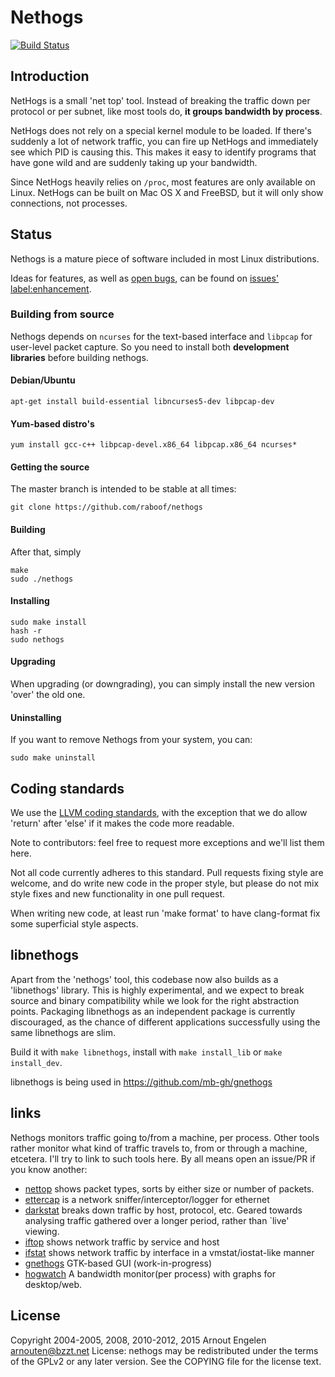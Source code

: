 Nethogs
=======

[![Build Status](https://travis-ci.org/raboof/nethogs.svg?branch=master)](https://travis-ci.org/raboof/nethogs)

Introduction
------------

NetHogs is a small 'net top' tool. Instead of breaking the traffic down per protocol or per subnet, like most tools do, **it groups bandwidth by process**. 

NetHogs does not rely on a special kernel module to be loaded. If there's suddenly a lot of network traffic, you can fire up NetHogs and immediately see which PID is causing this. This makes it easy to identify programs that have gone wild and are suddenly taking up your bandwidth.

Since NetHogs heavily relies on `/proc`, most features are only available on Linux.
NetHogs can be built on Mac OS X and FreeBSD, but it will only show connections, not processes.

Status
------

Nethogs is a mature piece of software included in most Linux distributions.

Ideas for features, as well as [open bugs](https://github.com/raboof/nethogs/issues?q=is%3Aopen+is%3Aissue), can be found on  [issues' label:enhancement](https://github.com/raboof/nethogs/issues?q=is%3Aopen+is%3Aissue+label%3Aenhancement).

### Building from source

Nethogs depends on `ncurses` for the text-based interface and `libpcap` for user-level packet capture. So you need to install both **development libraries** before building nethogs. 

#### Debian/Ubuntu

    apt-get install build-essential libncurses5-dev libpcap-dev

#### Yum-based distro's

    yum install gcc-c++ libpcap-devel.x86_64 libpcap.x86_64 ncurses*

#### Getting the source

The master branch is intended to be stable at all times:

    git clone https://github.com/raboof/nethogs

#### Building

After that, simply 

    make
    sudo ./nethogs

#### Installing

    sudo make install
    hash -r
    sudo nethogs

#### Upgrading

When upgrading (or downgrading), you can simply install the new version 'over'
the old one.

#### Uninstalling

If you want to remove Nethogs from your system, you can:

    sudo make uninstall

Coding standards
----------------

We use the [LLVM coding standards](http://llvm.org/docs/CodingStandards.html),
with the exception that we do allow 'return' after 'else' if it makes the code
more readable.

Note to contributors: feel free to request more exceptions and we'll list them 
here.

Not all code currently adheres to this standard. Pull requests fixing style
are welcome, and do write new code in the proper style, but please do not
mix style fixes and new functionality in one pull request.

When writing new code, at least run 'make format' to have clang-format fix
some superficial style aspects.

libnethogs
----------

Apart from the 'nethogs' tool, this codebase now also builds as a 'libnethogs'
library. This is highly experimental, and we expect to break source and binary
compatibility while we look for the right abstraction points. Packaging
libnethogs as an independent package is currently discouraged, as the chance
of different applications successfully using the same libnethogs are slim.

Build it with `make libnethogs`, install with `make install_lib` or `make install_dev`.

libnethogs is being used in https://github.com/mb-gh/gnethogs

links
-----

Nethogs monitors traffic going to/from a machine, per process. Other tools rather monitor what kind of traffic travels to, from or through a machine, etcetera. I'll try to link to such tools here. By all means open an issue/PR if you know another:

* [nettop](http://srparish.net/scripts/) shows packet types, sorts by either size or number of packets.
* [ettercap](http://ettercap.sf.net/) is a network sniffer/interceptor/logger for ethernet
* [darkstat](http://purl.org/net/darkstat/) breaks down traffic by host, protocol, etc. Geared towards analysing traffic gathered over a longer period, rather than `live' viewing.
* [iftop](http://ex-parrot.com/~pdw/iftop/) shows network traffic by service and host
* [ifstat](http://gael.roualland.free.fr/ifstat/) shows network traffic by interface in a vmstat/iostat-like manner
* [gnethogs](https://github.com/mbfoss/gnethogs) GTK-based GUI (work-in-progress)
* [hogwatch](https://github.com/akshayKMR/hogwatch) A bandwidth monitor(per process) with graphs for desktop/web.
 
License
-------

Copyright 2004-2005, 2008, 2010-2012, 2015 Arnout Engelen <arnouten@bzzt.net>
License: nethogs may be redistributed under the terms of the GPLv2 or any 
later version. See the COPYING file for the license text.

